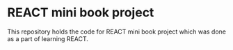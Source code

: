 # REACT mini book project

This repository holds the code for REACT mini book project which was done as a part of learning REACT.
